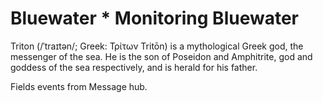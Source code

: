 # Bluewater * Monitoring Bluewater 
Triton (/ˈtraɪtən/; Greek: Τρίτων Tritōn) is a mythological Greek god, the messenger of the sea. He is the son of Poseidon and Amphitrite, god and goddess of the sea respectively, and is herald for his father.


Fields events from Message hub. 


